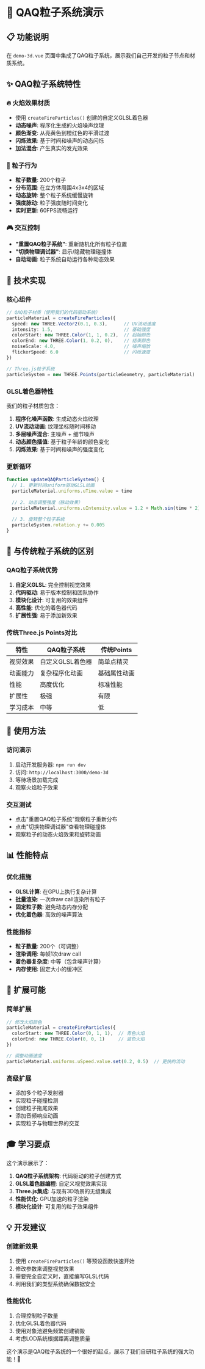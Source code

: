 # 🎨 QAQ粒子系统演示

## 📋 **功能说明**

在 `demo-3d.vue` 页面中集成了QAQ粒子系统，展示我们自己开发的粒子节点和材质系统。

## ✨ **QAQ粒子系统特性**

### **🔥 火焰效果材质**
- 使用 `createFireParticles()` 创建的自定义GLSL着色器
- **动态噪声**: 程序化生成的火焰噪声纹理
- **颜色渐变**: 从亮黄色到橙红色的平滑过渡
- **闪烁效果**: 基于时间和噪声的动态闪烁
- **加法混合**: 产生真实的发光效果

### **🎯 粒子行为**
- **粒子数量**: 200个粒子
- **分布范围**: 在立方体周围4x3x4的区域
- **动态旋转**: 整个粒子系统缓慢旋转
- **强度脉动**: 粒子强度随时间变化
- **实时更新**: 60FPS流畅运行

### **🎮 交互控制**
- **"重置QAQ粒子系统"**: 重新随机化所有粒子位置
- **"切换物理调试器"**: 显示/隐藏物理碰撞体
- **自动动画**: 粒子系统自动运行各种动态效果

## 🔧 **技术实现**

### **核心组件**
```typescript
// QAQ粒子材质（使用我们的代码驱动系统）
particleMaterial = createFireParticles({
  speed: new THREE.Vector2(0.1, 0.3),      // UV流动速度
  intensity: 1.5,                          // 基础强度
  colorStart: new THREE.Color(1, 1, 0.2),  // 起始颜色
  colorEnd: new THREE.Color(1, 0.2, 0),    // 结束颜色
  noiseScale: 4.0,                         // 噪声缩放
  flickerSpeed: 6.0                        // 闪烁速度
})

// Three.js粒子系统
particleSystem = new THREE.Points(particleGeometry, particleMaterial)
```

### **GLSL着色器特性**
我们的粒子材质包含：
1. **程序化噪声函数**: 生成动态火焰纹理
2. **UV流动动画**: 纹理坐标随时间移动
3. **多层噪声混合**: 主噪声 + 细节噪声
4. **动态颜色插值**: 基于粒子年龄的颜色变化
5. **闪烁效果**: 基于时间和噪声的强度变化

### **更新循环**
```typescript
function updateQAQParticleSystem() {
  // 1. 更新时间uniform驱动GLSL动画
  particleMaterial.uniforms.uTime.value = time
  
  // 2. 动态调整强度（脉动效果）
  particleMaterial.uniforms.uIntensity.value = 1.2 + Math.sin(time * 2) * 0.3
  
  // 3. 旋转整个粒子系统
  particleSystem.rotation.y += 0.005
}
```

## 🎯 **与传统粒子系统的区别**

### **QAQ粒子系统优势**
1. **自定义GLSL**: 完全控制视觉效果
2. **代码驱动**: 易于版本控制和团队协作
3. **模块化设计**: 可复用的效果组件
4. **高性能**: 优化的着色器代码
5. **扩展性强**: 易于添加新效果

### **传统Three.js Points对比**
| 特性 | QAQ粒子系统 | 传统Points |
|------|-------------|------------|
| 视觉效果 | 自定义GLSL着色器 | 简单点精灵 |
| 动画能力 | 复杂程序化动画 | 基础属性动画 |
| 性能 | 高度优化 | 标准性能 |
| 扩展性 | 极强 | 有限 |
| 学习成本 | 中等 | 低 |

## 🚀 **使用方法**

### **访问演示**
1. 启动开发服务器: `npm run dev`
2. 访问: `http://localhost:3000/demo-3d`
3. 等待场景加载完成
4. 观察火焰粒子效果

### **交互测试**
- 点击"重置QAQ粒子系统"观察粒子重新分布
- 点击"切换物理调试器"查看物理碰撞体
- 观察粒子的动态火焰效果和旋转动画

## 📊 **性能特点**

### **优化措施**
- **GLSL计算**: 在GPU上执行复杂计算
- **批量渲染**: 一次draw call渲染所有粒子
- **固定粒子数**: 避免动态内存分配
- **优化着色器**: 高效的噪声算法

### **性能指标**
- **粒子数量**: 200个（可调整）
- **渲染调用**: 每帧1次draw call
- **着色器复杂度**: 中等（包含噪声计算）
- **内存使用**: 固定大小的缓冲区

## 🔮 **扩展可能**

### **简单扩展**
```typescript
// 修改火焰颜色
particleMaterial = createFireParticles({
  colorStart: new THREE.Color(0, 1, 1),  // 青色火焰
  colorEnd: new THREE.Color(0, 0, 1)     // 蓝色火焰
})

// 调整动画速度
particleMaterial.uniforms.uSpeed.value.set(0.2, 0.5)  // 更快的流动
```

### **高级扩展**
- 添加多个粒子发射器
- 实现粒子碰撞检测
- 创建粒子拖尾效果
- 添加音频响应动画
- 实现粒子与物理世界的交互

## 🎓 **学习要点**

这个演示展示了：
1. **QAQ粒子系统架构**: 代码驱动的粒子创建方式
2. **GLSL着色器编程**: 自定义视觉效果实现
3. **Three.js集成**: 与现有3D场景的无缝集成
4. **性能优化**: GPU加速的粒子渲染
5. **模块化设计**: 可复用的粒子效果组件

## 💡 **开发建议**

### **创建新效果**
1. 使用 `createFireParticles()` 等预设函数快速开始
2. 修改参数来调整视觉效果
3. 需要完全自定义时，直接编写GLSL代码
4. 利用我们的类型系统确保数据安全

### **性能优化**
1. 合理控制粒子数量
2. 优化GLSL着色器代码
3. 使用对象池避免频繁创建销毁
4. 考虑LOD系统根据距离调整质量

这个演示是QAQ粒子系统的一个很好的起点，展示了我们自研粒子系统的强大功能！🎉
